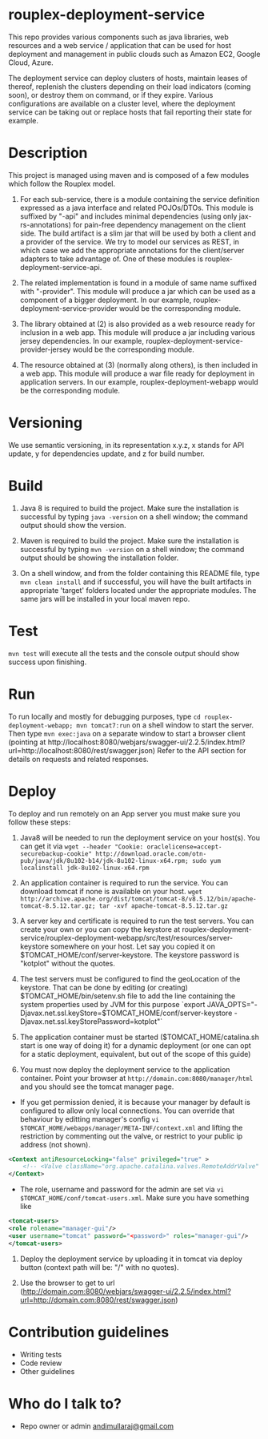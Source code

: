 rouplex-deployment-service
==========================

This repo provides various components such as java libraries, web resources and a web service / application that can 
be used for host deployment and management in public clouds such as Amazon EC2, Google Cloud, Azure.

The deployment service can deploy clusters of hosts, maintain leases of thereof, replenish the clusters depending on 
their load indicators (coming soon), or destroy them on command, or if they expire. Various configurations are 
available on a cluster level, where the deployment service can be taking out or replace hosts that fail reporting 
their state for example.

# Description #
This project is managed using maven and is composed of a few modules which follow the Rouplex model.

1. For each sub-service, there is a module containing the service definition expressed as a java interface and related
POJOs/DTOs. This module is suffixed by "-api" and includes minimal dependencies (using only jax-rs-annotations) for 
pain-free dependency management on the client side. The build artifact is a slim jar that will be used by both a client
and a provider of the service. We try to model our services as REST, in which case we add the appropriate annotations
for the client/server adapters to take advantage of. One of these modules is rouplex-deployment-service-api.

1. The related implementation is found in a module of same name suffixed with "-provider". This module will produce a
jar which can be used as a component of a bigger deployment. In our example, rouplex-deployment-service-provider would
be the corresponding module.

1. The library obtained at (2) is also provided as a web resource ready for inclusion in a web app. This module will
produce a jar including various jersey dependencies. In our example, rouplex-deployment-service-provider-jersey would
be the corresponding module.

1. The resource obtained at (3) (normally along others), is then included in a web app. This module will produce a war 
file ready for deployment in application servers. In our example, rouplex-deployment-webapp would be the corresponding 
module.

# Versioning #
We use semantic versioning, in its representation x.y.z, x stands for API update, y for dependencies update, and z for
build number.

# Build #
1. Java 8 is required to build the project. Make sure the installation is successful by typing `java -version` on a 
shell window; the command output should show the version.

1. Maven is required to build the project. Make sure the installation is successful by typing `mvn -version` on a 
shell window; the command output should be showing the installation folder.

1. On a shell window, and from the folder containing this README file, type `mvn clean install` and if successful, you
will have the built artifacts in appropriate 'target' folders located under the appropriate modules. The same jars 
will be installed in your local maven repo.

# Test #
`mvn test` will execute all the tests and the console output should show success upon finishing.

# Run #
To run locally and mostly for debugging purposes, type `cd rouplex-deployment-webapp; mvn tomcat7:run` on a
shell window to start the server. Then type `mvn exec:java` on a separate window to start a browser client (pointing at
http://localhost:8080/webjars/swagger-ui/2.2.5/index.html?url=http://localhost:8080/rest/swagger.json)
Refer to the API section for details on requests and related responses.

# Deploy #
To deploy and run remotely on an App server you must make sure you follow these steps:

1. Java8 will be needed to run the deployment service on your host(s). You can get it via `wget --header "Cookie: oraclelicense=accept-securebackup-cookie" http://download.oracle.com/otn-pub/java/jdk/8u102-b14/jdk-8u102-linux-x64.rpm; sudo yum localinstall jdk-8u102-linux-x64.rpm`

1. An application container is required to run the service. You can download tomcat if none is available on your host.
`wget http://archive.apache.org/dist/tomcat/tomcat-8/v8.5.12/bin/apache-tomcat-8.5.12.tar.gz; tar -xvf apache-tomcat-8.5.12.tar.gz`

1. A server key and certificate is required to run the test servers. You can create your own or you can copy the
keystore at rouplex-deployment-service/rouplex-deployment-webapp/src/test/resources/server-keystore somewhere on your
host. Let say you copied it on $TOMCAT_HOME/conf/server-keystore. The keystore password is "kotplot" without the quotes.

1. The test servers must be configured to find the geoLocation of the keystore. That can be done by editing
(or creating) $TOMCAT_HOME/bin/setenv.sh file to add the line containing the system properties used by JVM for this purpose `export JAVA_OPTS="-Djavax.net.ssl.keyStore=$TOMCAT_HOME/conf/server-keystore -Djavax.net.ssl.keyStorePassword=kotplot"`

1. The application container must be started ($TOMCAT_HOME/catalina.sh start is one way of doing it) for a dynamic
deployment (or one can opt for a static deployment, equivalent, but out of the scope of this guide)

1. You must now deploy the deployment service to the application container. Point your browser at
`http://domain.com:8080/manager/html` and you should see the tomcat manager page.
  * If you get permission denied, it is because your manager by default is configured to allow only local connections.
  You can override that behaviour by editting manager's config `vi $TOMCAT_HOME/webapps/manager/META-INF/context.xml`
  and lifting the restriction by commenting out the valve, or restrict to your public ip address (not shown).
```xml
<Context antiResourceLocking="false" privileged="true" >
    <!-- <Valve className="org.apache.catalina.valves.RemoteAddrValve" allow="127\.\d+\.\d+\.\d+|::1|0:0:0:0:0:0:0:1" /> -->
</Context>
```
  * The role, username and password for the admin are set via `vi $TOMCAT_HOME/conf/tomcat-users.xml`. Make sure you have something like
```xml
<tomcat-users>
<role rolename="manager-gui"/>
<user username="tomcat" password="<password>" roles="manager-gui"/>
</tomcat-users>
```
1. Deploy the deployment service by uploading it in tomcat via deploy button (context path will be: "/" with no quotes).

1. Use the browser to get to url (http://domain.com:8080/webjars/swagger-ui/2.2.5/index.html?url=http://domain.com:8080/rest/swagger.json)

# Contribution guidelines #

* Writing tests
* Code review
* Other guidelines

# Who do I talk to? #

* Repo owner or admin
andimullaraj@gmail.com
